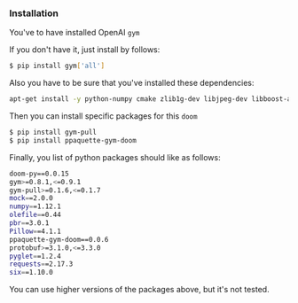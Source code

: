 ### Installation

You've to have installed OpenAI `gym`

If you don't have it, just install by follows:
```bash
$ pip install gym['all']
```

Also you have to be sure that you've installed these dependencies:
```bash
apt-get install -y python-numpy cmake zlib1g-dev libjpeg-dev libboost-all-dev gcc libsdl2-dev wget unzip git
```

Then you can install specific packages for this `doom`
```bash
$ pip install gym-pull
$ pip install ppaquette-gym-doom
```

Finally, you list of python packages should like as follows:
```bash
doom-py==0.0.15
gym>=0.8.1,<=0.9.1
gym-pull>=0.1.6,<=0.1.7
mock==2.0.0
numpy==1.12.1
olefile==0.44
pbr==3.0.1
Pillow==4.1.1
ppaquette-gym-doom==0.0.6
protobuf>=3.1.0,<=3.3.0
pyglet==1.2.4
requests==2.17.3
six==1.10.0
```
You can use higher versions of the packages above,
but it's not tested.
